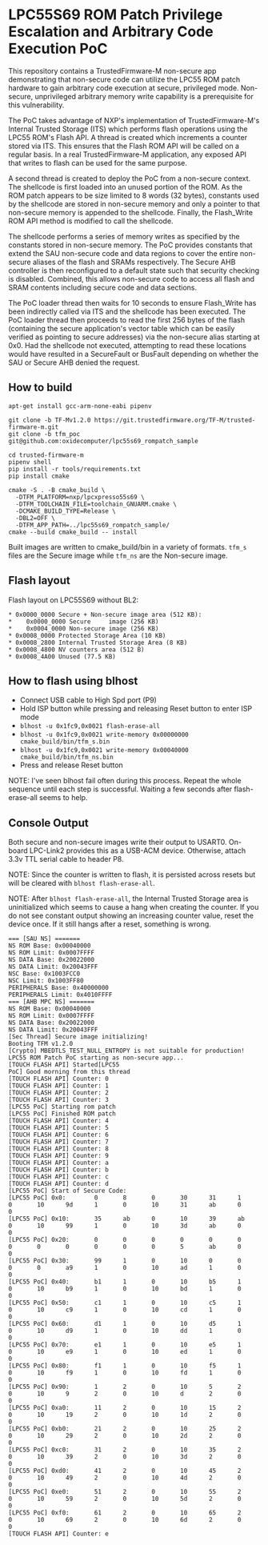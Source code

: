 
# LPC55S69 ROM Patch Privilege Escalation and Arbitrary Code Execution PoC

This repository contains a TrustedFirmware-M non-secure app demonstrating that
non-secure code can utilize the LPC55 ROM patch hardware to gain arbitrary code
execution at secure, privileged mode. Non-secure, unprivileged arbitrary memory
write capability is a prerequisite for this vulnerability.

The PoC takes advantage of NXP's implementation of TrustedFirmware-M's Internal
Trusted Storage (ITS) which performs flash operations using the LPC55 ROM's
Flash API.  A thread is created which increments a counter stored via ITS.  This
ensures that the Flash ROM API will be called on a regular basis.  In a real
TrustedFirmware-M application, any exposed API that writes to flash can be used
for the same purpose.

A second thread is created to deploy the PoC from a non-secure context. The
shellcode is first loaded into an unused portion of the ROM.  As the ROM patch
appears to be size limited to 8 words (32 bytes), constants used by the shellcode
are stored in non-secure memory and only a pointer to that non-secure memory is
appended to the shellcode.  Finally, the Flash_Write ROM API method is modified
to call the shellcode.

The shellcode performs a series of memory writes as specified by the constants
stored in non-secure memory.  The PoC provides constants that extend the SAU
non-secure code and data regions to cover the entire non-secure aliases of the
flash and SRAMs respectively. The Secure AHB controller is then reconfigured to
a default state such that security checking is disabled.  Combined, this allows
non-secure code to access all flash and SRAM contents including secure code and
data sections.

The PoC loader thread then waits for 10 seconds to ensure Flash_Write has been
indirectly called via ITS and the shellcode has been executed.  The PoC loader
thread then proceeds to read the first 256 bytes of the flash (containing the
secure application's vector table which can be easily verified as pointing to
secure addresses) via the non-secure alias starting at 0x0.  Had the shellcode
not executed, attempting to read these locations would have resulted in a
SecureFault or BusFault depending on whether the SAU or Secure AHB denied the
request.

## How to build

```shell
apt-get install gcc-arm-none-eabi pipenv

git clone -b TF-Mv1.2.0 https://git.trustedfirmware.org/TF-M/trusted-firmware-m.git
git clone -b tfm_poc git@github.com:oxidecomputer/lpc55s69_rompatch_sample

cd trusted-firmware-m
pipenv shell
pip install -r tools/requirements.txt
pip install cmake

cmake -S . -B cmake_build \
  -DTFM_PLATFORM=nxp/lpcxpresso55s69 \
  -DTFM_TOOLCHAIN_FILE=toolchain_GNUARM.cmake \
  -DCMAKE_BUILD_TYPE=Release \
  -DBL2=OFF \
  -DTFM_APP_PATH=../lpc55s69_rompatch_sample/
cmake --build cmake_build -- install
```

Built images are written to cmake_build/bin in a variety of formats.  `tfm_s` files are the Secure image while `tfm_ns` are the Non-secure image.

## Flash layout

Flash layout on LPC55S69 without BL2:

```text
* 0x0000_0000 Secure + Non-secure image area (512 KB):
*    0x0000_0000 Secure     image (256 KB)
*    0x0004_0000 Non-secure image (256 KB)
* 0x0008_0000 Protected Storage Area (10 KB)
* 0x0008_2800 Internal Trusted Storage Area (8 KB)
* 0x0008_4800 NV counters area (512 B)
* 0x0008_4A00 Unused (77.5 KB)
```

## How to flash using blhost

* Connect USB cable to High Spd port (P9)
* Hold ISP button while pressing and releasing Reset button to enter ISP mode
* `blhost -u 0x1fc9,0x0021 flash-erase-all`
* `blhost -u 0x1fc9,0x0021 write-memory 0x00000000 cmake_build/bin/tfm_s.bin`
* `blhost -u 0x1fc9,0x0021 write-memory 0x00040000 cmake_build/bin/tfm_ns.bin`
* Press and release Reset button

NOTE: I've seen blhost fail often during this process.  Repeat the whole sequence until each step is successful.  Waiting a few seconds after flash-erase-all seems to help.

## Console Output

Both secure and non-secure images write their output to USART0.  On-board LPC-Link2 provides this as a USB-ACM device.  Otherwise, attach 3.3v TTL serial cable to header P8.

NOTE: Since the counter is written to flash, it is persisted across resets but will be cleared with `blhost flash-erase-all`.

NOTE: After `blhost flash-erase-all`, the Internal Trusted Storage area is uninitialized which seems to cause a hang when creating the counter.  If you do not see constant output showing an increasing counter value, reset the device once.  If it still hangs after a reset, something is wrong.

```text
=== [SAU NS] =======
NS ROM Base: 0x00040000
NS ROM Limit: 0x0007FFFF
NS DATA Base: 0x20022000
NS DATA Limit: 0x20043FFF
NSC Base: 0x1003FCC0
NSC Limit: 0x1003FF80
PERIPHERALS Base: 0x40000000
PERIPHERALS Limit: 0x4010FFFF
=== [AHB MPC NS] =======
NS ROM Base: 0x00040000
NS ROM Limit: 0x0007FFFF
NS DATA Base: 0x20022000
NS DATA Limit: 0x20043FFF
[Sec Thread] Secure image initializing!
Booting TFM v1.2.0
[Crypto] MBEDTLS_TEST_NULL_ENTROPY is not suitable for production!
LPC55 ROM Patch PoC starting as non-secure app...
[TOUCH FLASH API] Started[LPC55
PoC] Good morning from this thread
[TOUCH FLASH API] Counter: 0
[TOUCH FLASH API] Counter: 1
[TOUCH FLASH API] Counter: 2
[TOUCH FLASH API] Counter: 3
[LPC55 PoC] Starting rom patch
[LPC55 PoC] Finished ROM patch
[TOUCH FLASH API] Counter: 4
[TOUCH FLASH API] Counter: 5
[TOUCH FLASH API] Counter: 6
[TOUCH FLASH API] Counter: 7
[TOUCH FLASH API] Counter: 8
[TOUCH FLASH API] Counter: 9
[TOUCH FLASH API] Counter: a
[TOUCH FLASH API] Counter: b
[TOUCH FLASH API] Counter: c
[TOUCH FLASH API] Counter: d
[LPC55 PoC] Start of Secure Code:
[LPC55 PoC] 0x0:        0       8       0       30      31      1       0       10      9d      1       0       10      31      ab      0     0
[LPC55 PoC] 0x10:       35      ab      0       10      39      ab      0       10      99      1       0       10      3d      ab      0     0
[LPC55 PoC] 0x20:       0       0       0       0       0       0       0       0       0       0       0       0       5       ab      0     0
[LPC55 PoC] 0x30:       99      1       0       10      0       0       0       0       a9      1       0       10      ad      1       0     0
[LPC55 PoC] 0x40:       b1      1       0       10      b5      1       0       10      b9      1       0       10      bd      1       0     0
[LPC55 PoC] 0x50:       c1      1       0       10      c5      1       0       10      c9      1       0       10      cd      1       0     0
[LPC55 PoC] 0x60:       d1      1       0       10      d5      1       0       10      d9      1       0       10      dd      1       0     0
[LPC55 PoC] 0x70:       e1      1       0       10      e5      1       0       10      e9      1       0       10      ed      1       0     0
[LPC55 PoC] 0x80:       f1      1       0       10      f5      1       0       10      f9      1       0       10      fd      1       0     0
[LPC55 PoC] 0x90:       1       2       0       10      5       2       0       10      9       2       0       10      d       2       0     0
[LPC55 PoC] 0xa0:       11      2       0       10      15      2       0       10      19      2       0       10      1d      2       0     0
[LPC55 PoC] 0xb0:       21      2       0       10      25      2       0       10      29      2       0       10      2d      2       0     0
[LPC55 PoC] 0xc0:       31      2       0       10      35      2       0       10      39      2       0       10      3d      2       0     0
[LPC55 PoC] 0xd0:       41      2       0       10      45      2       0       10      49      2       0       10      4d      2       0     0
[LPC55 PoC] 0xe0:       51      2       0       10      55      2       0       10      59      2       0       10      5d      2       0     0
[LPC55 PoC] 0xf0:       61      2       0       10      65      2       0       10      69      2       0       10      6d      2       0     0
[TOUCH FLASH API] Counter: e
```